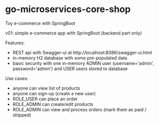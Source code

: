 # go-microservices-core-shop
Toy e-commerce with SpringBoot

v01: simple e-commerce app with SpringBoot (backend part only)

Features:
* REST api with Swagger-ui at http://localhost:8086/swagger-ui.html
* in-memory H2 database with some pre-populated data
* basic security with one in-memory ADMIN user (username='admin', password='admin') and USER users stored to database

Use cases:
- anyone can view list of products
- anyone can sign-up (create a new user)
- ROLE_USER can place an order
- ROLE_ADMIN can create/edit products
- ROLE_ADMIN can view and process orders (mark them as paid / shipped)
 